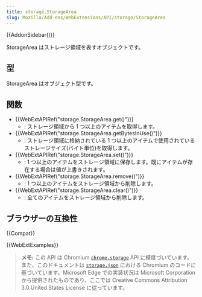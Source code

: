 ```yaml
---
title: storage.StorageArea
slug: Mozilla/Add-ons/WebExtensions/API/storage/StorageArea
---
```


{{AddonSidebar()}}

StorageArea はストレージ領域を表すオブジェクトです。

## 型

StorageArea はオブジェクト型です。

## 関数

- {{WebExtAPIRef("storage.StorageArea.get()")}}
  - : ストレージ領域から 1 つ以上のアイテムを取得します。
- {{WebExtAPIRef("storage.StorageArea.getBytesInUse()")}}
  - : ストレージ領域に格納されている 1 つ以上のアイテムで使用されているストレージサイズ(バイト単位)を取得します。
- {{WebExtAPIRef("storage.StorageArea.set()")}}
  - : 1 つ以上のアイテムをストレージ領域に保存します。既にアイテムが存在する場合は値が上書きされます。
- {{WebExtAPIRef("storage.StorageArea.remove()")}}
  - : 1 つ以上のアイテムをストレージ領域から削除します。
- {{WebExtAPIRef("storage.StorageArea.clear()")}}
  - : 全てのアイテムをストレージ領域から削除します。

## ブラウザーの互換性

{{Compat}}

{{WebExtExamples}}

> **メモ:** この API は Chromium [`chrome.storage`](https://developer.chrome.com/extensions/storage#type-StorageArea) API に模度づいています。また、このドキュメントは [`storage.json`](https://chromium.googlesource.com/chromium/src/+/master/extensions/common/api/storage.json) における Chromium のコードに基づいています。Microsoft Edge での実装状況は Microsoft Corporation から提供されたものであり、ここでは Creative Commons Attribution 3.0 United States License に従っています。

<!--
// Copyright 2015 The Chromium Authors. All rights reserved.
//
// Redistribution and use in source and binary forms, with or without
// modification, are permitted provided that the following conditions are
// met:
//
//    * Redistributions of source code must retain the above copyright
// notice, this list of conditions and the following disclaimer.
//    * Redistributions in binary form must reproduce the above
// copyright notice, this list of conditions and the following disclaimer
// in the documentation and/or other materials provided with the
// distribution.
//    * Neither the name of Google Inc. nor the names of its
// contributors may be used to endorse or promote products derived from
// this software without specific prior written permission.
//
// THIS SOFTWARE IS PROVIDED BY THE COPYRIGHT HOLDERS AND CONTRIBUTORS
// "AS IS" AND ANY EXPRESS OR IMPLIED WARRANTIES, INCLUDING, BUT NOT
// LIMITED TO, THE IMPLIED WARRANTIES OF MERCHANTABILITY AND FITNESS FOR
// A PARTICULAR PURPOSE ARE DISCLAIMED. IN NO EVENT SHALL THE COPYRIGHT
// OWNER OR CONTRIBUTORS BE LIABLE FOR ANY DIRECT, INDIRECT, INCIDENTAL,
// SPECIAL, EXEMPLARY, OR CONSEQUENTIAL DAMAGES (INCLUDING, BUT NOT
// LIMITED TO, PROCUREMENT OF SUBSTITUTE GOODS OR SERVICES; LOSS OF USE,
// DATA, OR PROFITS; OR BUSINESS INTERRUPTION) HOWEVER CAUSED AND ON ANY
// THEORY OF LIABILITY, WHETHER IN CONTRACT, STRICT LIABILITY, OR TORT
// (INCLUDING NEGLIGENCE OR OTHERWISE) ARISING IN ANY WAY OUT OF THE USE
// OF THIS SOFTWARE, EVEN IF ADVISED OF THE POSSIBILITY OF SUCH DAMAGE.
-->
